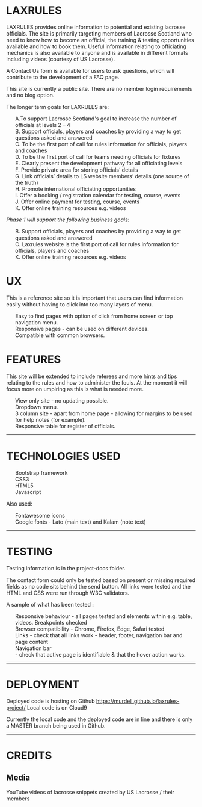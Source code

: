 LAXRULES
=========

LAXRULES provides online information to potential and existing lacrosse officials. The site is primarily targeting members of Lacrosse Scotland who need to know how to become an official, the training & testing opportunities available and how to book them. Useful information relating to officiating mechanics is also available to anyone and is available in different formats including videos (courtesy of US Lacrosse). 

A Contact Us form is available for users to ask questions, which will contribute to the development of a FAQ page. 

This site is currently a public site. There are no member login requirements and no blog option.  

The longer term goals for LAXRULES are: 
<ul style="list-style-type:none">
<li>A.To support Lacrosse Scotland's goal to increase the number of officials at levels 2 – 4  </li>
<li>B. Support officials, players and coaches by providing a way to get questions asked and answered </li>
<li>C. To be the first port of call for rules information for officials, players and coaches </li>
<li>D. To be the first port of call for teams needing officials for fixtures </li>
<li>E. Clearly present the development pathway for all officiating levels  </li>
<li>F. Provide private area for storing officials’ details </li>
<li>G. Link officials’ details to LS website members’ details (one source of the truth) </li>
<li>H. Promote international officiating opportunities </li>
<li>I. Offer a booking / registration calendar for testing, course, events </li>
<li>J. Offer online payment for testing, course, events </li>
<li>K. Offer online training resources e.g. videos </li>
</ul>

*Phase 1 will support the following business goals:*
<ul style="list-style-type:none">
<li>B. Support officials, players and coaches by providing a way to get questions asked and answered</li>
<li>C. Laxrules website is the first port of call for rules information for officials, players and coaches </li>
<li>K. Offer online training resources e.g. videos</li>

</ul>

UX
=
This is a reference site so it is important that users can find information easily without having to click into too many layers of menu. 
<ul style="list-style-type:none">
<li>Easy to find pages with option of click from home screen or top navigation menu. </li><li>Responsive pages - can be used on different devices.</li> <li>Compatible with common browsers.</li>
</ul>


FEATURES
=
This site will be extended to include referees and more hints and tips relating to the rules and how to administer the fouls. At the moment it will focus more on umpiring as this is what is needed more. 
<ul style="list-style-type:none">
<li>View only site - no updating possible. </li><li>Dropdown menu.<li></li> 3 column site - apart  from home page -  allowing for margins to be used for help notes (for example). <li></li>Responsive table for register of officials.</li>
</ul>




- - - -
TECHNOLOGIES USED
=
<ul style="list-style-type:none">
<li>Bootstrap framework </li>
<li>CSS3 </li>
<li>HTML5 </li>
<li>Javascript</li>
</ul>

Also used:
<ul style="list-style-type:none">
<li>Fontawesome icons </li>
<li>Google fonts - Lato (main text) and Kalam (note text) </li>
</ul>




- - - -

TESTING
=
Testing information is in the project-docs folder. 

The contact form could only be tested based on present or missing required fields as no code sits behind the send button. All links were tested and the HTML and CSS were run through W3C validators.

A sample of what has been tested : 
<ul style="list-style-type:none">
<li>Responsive behaviour - all pages tested and elements within e.g. table, videos. Breakpoints checked</li>
<li>Browser compatibility - Chrome, Firefox, Edge, Safari tested</li>
<li>Links - check that all links work - header, footer, navigation bar and page content</li>
<li>Navigation bar<li> - check that active page is identifiable & that the hover action works.</li> </li>
</ul>



- - - - 
DEPLOYMENT
==
Deployed code is hosting on Github https://murdell.github.io/laxrules-project/
Local code is on Cloud9

Currently the local code and the deployed code are in line and there is only a MASTER branch being used in Github.

- - - -

CREDITS
=


Media
-
YouTube videos of lacrosse snippets created by US Lacrosse / their members


